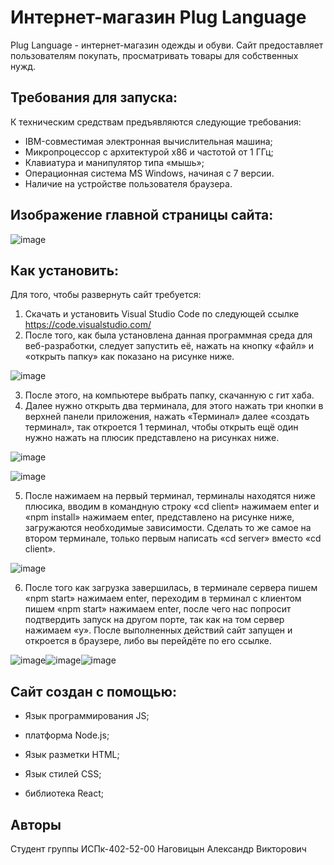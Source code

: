 # Интернет-магазин Plug Language

Plug Language - интернет-магазин одежды и обуви. Сайт предоставляет пользователям покупать, просматривать товары для собственных нужд.

## Требования для запуска:

К техническим средствам предъявляются следующие требования:

- IBM-совместимая электронная вычислительная машина;
- Микропроцессор с архитектурой x86 и частотой от 1 ГГц;
- Клавиатура и манипулятор типа «мышь»;
- Операционная система MS Windows, начиная с 7 версии.
- Наличие на устройстве пользователя браузера.


## Изображение главной страницы сайта:

![image](https://user-images.githubusercontent.com/79353727/218558058-4f229002-0e2c-4f93-95bf-7e28e32b3934.png)


## Как установить:

Для того, чтобы развернуть сайт требуется:
1.  Скачать и установить Visual Studio Code по следующей ссылке https://code.visualstudio.com/
2.	После того, как была установлена данная программная среда для веб-разработки, следует запустить её, нажать на кнопку «файл» и «открыть папку» как показано на рисунке ниже.

![image](https://user-images.githubusercontent.com/79353727/218558444-af71466a-c2d1-4491-806f-ecdb59f2e71c.png)

3.	После этого, на компьютере выбрать папку, скачанную с гит хаба.
4.	Далее нужно открыть два терминала, для этого нажать три кнопки в верхней панели приложения, нажать «Терминал» далее «создать терминал», так откроется 1 терминал, чтобы открыть ещё один нужно нажать на плюсик представлено на рисунках ниже.

![image](https://user-images.githubusercontent.com/79353727/218558647-f772f4f1-83cc-49ef-ad1f-a20f22f52283.png)

![image](https://user-images.githubusercontent.com/79353727/218558789-f3b54367-012a-469a-be3f-65de244dea8d.png)

5.	После нажимаем на первый терминал, терминалы находятся ниже плюсика, вводим в командную строку «cd client» нажимаем enter и «npm install» нажимаем enter, представлено на рисунке ниже, загружаются необходимые зависимости. Сделать то же самое на втором терминале, только первым написать «cd server» вместо «cd client».

 ![image](https://user-images.githubusercontent.com/79353727/218558943-d011623d-1bd8-4322-8e6a-8bc8840f9ea7.png)

6.	После того как загрузка завершилась, в терминале сервера пишем «npm start» нажимаем enter, переходим в терминал с клиентом пишем «npm start» нажимаем enter, после чего нас попросит подтвердить запуск на другом порте, так как на том сервер нажимаем «y». После выполненных действий сайт запущен и откроется в браузере, либо вы перейдёте по его ссылке. 

![image](https://user-images.githubusercontent.com/79353727/218560247-772a37ca-ae80-43ae-8f57-f05e713b33bb.png)![image](https://user-images.githubusercontent.com/79353727/218560269-96f473a4-19a4-4ac5-ad26-fa0d72043129.png)![image](https://user-images.githubusercontent.com/79353727/218560345-569938a4-b76e-467e-8528-1651c6de80a7.png)


## Сайт создан с помощью:

- Язык программирования JS;

- платформа Node.js;

- Язык разметки HTML;

- Язык стилей CSS;

- библиотека React;

## Авторы

Студент группы ИСПк-402-52-00
Наговицын Александр Викторович
